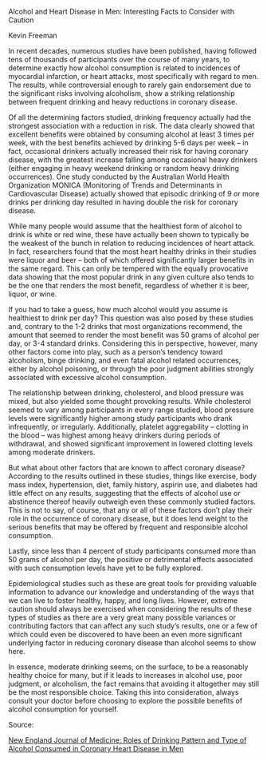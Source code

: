 Alcohol and Heart Disease in Men: Interesting Facts to Consider with Caution

Kevin Freeman

In recent decades, numerous studies have been published, having followed tens of thousands of participants over the course of many years, to determine exactly how alcohol consumption is related to incidences of myocardial infarction, or heart attacks, most specifically with regard to men. The results, while controversial enough to rarely gain endorsement due to the significant risks involving alcoholism, show a striking relationship between frequent drinking and heavy reductions in coronary disease.   


Of all the determining factors studied, drinking frequency actually had the strongest association with a reduction in risk. The data clearly showed that excellent benefits were obtained by consuming alcohol at least 3 times per week, with the best benefits achieved by drinking 5-6 days per week – in fact, occasional drinkers actually increased their risk for having coronary disease, with the greatest increase falling among occasional heavy drinkers (either engaging in heavy weekend drinking or random heavy drinking occurrences). One study conducted by the Australian World Health Organization MONICA (Monitoring of Trends and Determinants in Cardiovascular Disease) actually showed that episodic drinking of 9 or more drinks per drinking day resulted in having double the risk for coronary disease. 

While many people would assume that the healthiest form of alcohol to drink is white or red wine, these have actually been shown to typically be the weakest of the bunch in relation to reducing incidences of heart attack. In fact, researchers found that the most heart healthy drinks in their studies were liquor and beer – both of which offered significantly larger benefits in the same regard. This can only be tempered with the equally provocative data showing that the most popular drink in any given culture also tends to be the one that renders the most benefit, regardless of whether it is beer, liquor, or wine. 

If you had to take a guess, how much alcohol would you assume is healthiest to drink per day? This question was also posed by these studies and, contrary to the 1-2 drinks that most organizations recommend, the amount that seemed to render the most benefit was 50 grams of alcohol per day, or 3-4 standard drinks. Considering this in perspective, however, many other factors come into play, such as a person’s tendency toward alcoholism, binge drinking, and even fatal alcohol related occurrences, either by alcohol poisoning, or through the poor judgment abilities strongly associated with excessive alcohol consumption. 

The relationship between drinking, cholesterol, and blood pressure was mixed, but also yielded some thought provoking results. While cholesterol seemed to vary among participants in every range studied, blood pressure levels were significantly higher among study participants who drank infrequently, or irregularly. Additionally, platelet aggregability – clotting in the blood – was highest among heavy drinkers during periods of withdrawal, and showed significant improvement in lowered clotting levels among moderate drinkers. 

But what about other factors that are known to affect coronary disease? According to the results outlined in these studies, things like exercise, body mass index, hypertension, diet, family history, aspirin use, and diabetes had little effect on any results, suggesting that the effects of alcohol use or abstinence thereof heavily outweigh even these commonly studied factors. This is not to say, of course, that any or all of these factors don’t play their role in the occurrence of coronary disease, but it does lend weight to the serious benefits that may be offered by frequent and responsible alcohol consumption. 

Lastly, since less than 4 percent of study participants consumed more than 50 grams of alcohol per day, the positive or detrimental effects associated with such consumption levels have yet to be fully explored. 

Epidemiological studies such as these are great tools for providing valuable information to advance our knowledge and understanding of the ways that we can live to foster healthy, happy, and long lives. However, extreme caution should always be exercised when considering the results of these types of studies as there are a very great many possible variances or contributing factors that can affect any such study’s results, one or a few of which could even be discovered to have been an even more significant underlying factor in reducing coronary disease than alcohol seems to show here. 

In essence, moderate drinking seems, on the surface, to be a reasonably healthy choice for many, but if it leads to increases in alcohol use, poor judgment, or alcoholism, the fact remains that avoiding it altogether may still be the most responsible choice. Taking this into consideration, always consult your doctor before choosing to explore the possible benefits of alcohol consumption for yourself.

Source:

[New England Journal of Medicine: Roles of Drinking Pattern and Type of Alcohol Consumed in Coronary Heart Disease in Men](http://www.nejm.org/doi/full/10.1056/NEJMoa022095#t=article)

